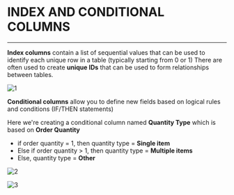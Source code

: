 # INDEX AND CONDITIONAL COLUMNS
___

**Index columns** contain a list of sequential values that can be used to identify each unique row in a table (typically starting from 0 or 1)
There are often used to create **unique IDs** that can be used to form relationships between tables.

![1](https://github.com/anaswick/my_portfolio/assets/24541471/4f172254-bae2-4a37-a653-a14cfec66fe4)

**Conditional columns** allow you to define new fields based on logical rules and conditions (IF/THEN statements)

Here we're creating a conditional column named **Quantity Type** which is based on **Order Quantity**
- if order quantity = 1, then quantity type = **Single item**
- Else if order quantity > 1, then quantity type = **Multiple items**
- Else, quantity type = **Other**

![2](https://github.com/anaswick/my_portfolio/assets/24541471/11d0c601-f80d-45b0-ae7b-3bf8480b79b6)

![3](https://github.com/anaswick/my_portfolio/assets/24541471/4df4a790-2934-46f2-ab21-a21febb86b1d)



